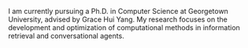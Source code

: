 I am currently pursuing a Ph.D. in Computer Science at Georgetown University, advised by Grace Hui Yang. My research focuses on the development and optimization of computational methods in information retrieval and conversational agents.
